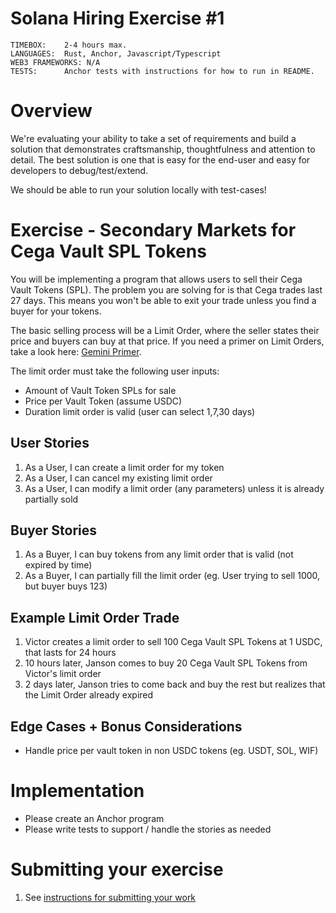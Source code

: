 # Solana Hiring Exercise #1

```
TIMEBOX:    2-4 hours max.
LANGUAGES:  Rust, Anchor, Javascript/Typescript
WEB3 FRAMEWORKS: N/A
TESTS:      Anchor tests with instructions for how to run in README.
```

# Overview

We're evaluating your ability to take a set of requirements and build a solution that demonstrates craftsmanship, thoughtfulness and attention to detail. The best solution is one that is easy for the end-user and easy for developers to debug/test/extend.

We should be able to run your solution locally with test-cases!

# Exercise - Secondary Markets for Cega Vault SPL Tokens

You will be implementing a program that allows users to sell their Cega Vault Tokens (SPL). The problem you are solving for is that Cega trades last 27 days. This means you won't be able to exit your trade unless you find a buyer for your tokens.

The basic selling process will be a Limit Order, where the seller states their price and buyers can buy at that price. If you need a primer on Limit Orders, take a look here: [Gemini Primer](https://www.gemini.com/cryptopedia/crypto-trading-strategies-trading-basics-limit-orders#:~:text=A%20limit%20order%20is%20a,are%20not%20guaranteed%20to%20execute).

The limit order must take the following user inputs:

- Amount of Vault Token SPLs for sale
- Price per Vault Token (assume USDC)
- Duration limit order is valid (user can select 1,7,30 days)

## User Stories

1. As a User, I can create a limit order for my token
2. As a User, I can cancel my existing limit order
3. As a User, I can modify a limit order (any parameters) unless it is already partially sold

## Buyer Stories

1. As a Buyer, I can buy tokens from any limit order that is valid (not expired by time)
2. As a Buyer, I can partially fill the limit order (eg. User trying to sell 1000, but buyer buys 123)

## Example Limit Order Trade

1. Victor creates a limit order to sell 100 Cega Vault SPL Tokens at 1 USDC, that lasts for 24 hours
2. 10 hours later, Janson comes to buy 20 Cega Vault SPL Tokens from Victor's limit order
3. 2 days later, Janson tries to come back and buy the rest but realizes that the Limit Order already expired

## Edge Cases + Bonus Considerations

- Handle price per vault token in non USDC tokens (eg. USDT, SOL, WIF)

# Implementation

- Please create an Anchor program
- Please write tests to support / handle the stories as needed

# Submitting your exercise

1. See [instructions for submitting your work](https://github.com/cega-fi/careers/blob/main/README.md#general-instructions)
